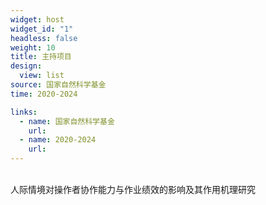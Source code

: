 ```yaml
---
widget: host
widget_id: "1"
headless: false
weight: 10
title: 主持项目
design:
  view: list
source: 国家自然科学基金
time: 2020-2024

links:
  - name: 国家自然科学基金
    url: 
  - name: 2020-2024
    url:
---
```

<br>
人际情境对操作者协作能力与作业绩效的影响及其作用机理研究

